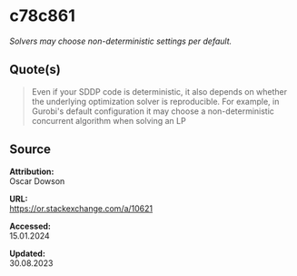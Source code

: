 # c78c861

_Solvers may choose non-deterministic settings per default._

## Quote(s)

> Even if your SDDP code is deterministic, it also depends on whether the underlying optimization solver is reproducible. For example, in Gurobi's default configuration it may choose a non-deterministic concurrent algorithm when solving an LP

## Source

**Attribution:**  
Oscar Dowson

**URL:**  
https://or.stackexchange.com/a/10621

**Accessed:**  
15.01.2024

**Updated:**  
30.08.2023
